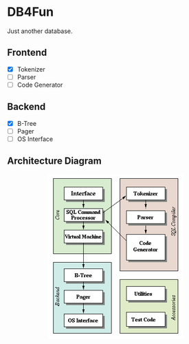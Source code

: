# DB4Fun
Just another database. 

## Frontend

- [X] Tokenizer
- [ ] Parser
- [ ] Code Generator

## Backend
- [x] B-Tree
- [ ] Pager
- [ ] OS Interface

## Architecture Diagram

<p align="center">
  <img src="img/Database%20Architecture.gif" alt="Architecture Diagram">
</p>
